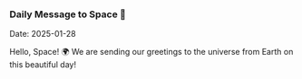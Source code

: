 ### Daily Message to Space 🌌
Date: 2025-01-28

Hello, Space! 🌍 We are sending our greetings to the universe from Earth on this beautiful day!
